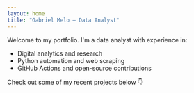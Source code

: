 ```yaml
---
layout: home
title: "Gabriel Melo – Data Analyst"
---
```


Welcome to my portfolio. I'm a data analyst with experience in:

- Digital analytics and research
- Python automation and web scraping
- GitHub Actions and open-source contributions

Check out some of my recent projects below 👇